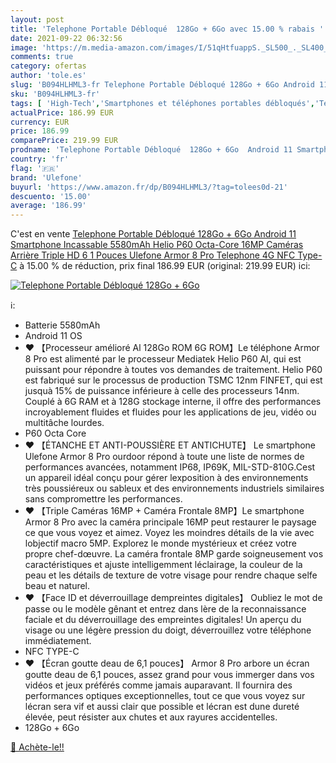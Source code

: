 ```yaml
---
layout: post
title: 'Telephone Portable Débloqué  128Go + 6Go avec 15.00 % rabais '
date: 2021-09-22 06:32:56
image: 'https://m.media-amazon.com/images/I/51qHtfuappS._SL500_._SL400_.jpg'
comments: true
category: ofertas
author: 'tole.es'
slug: 'B094HLHML3-fr Telephone Portable Débloqué 128Go + 6Go Android 11...'
sku: 'B094HLHML3-fr'
tags: [ 'High-Tech','Smartphones et téléphones portables débloqués','Téléphones portables et accessoires','ulefone', ]
actualPrice: 186.99 EUR
currency: EUR
price: 186.99
comparePrice: 219.99 EUR
prodname: 'Telephone Portable Débloqué  128Go + 6Go  Android 11 Smartphone Incassable  5580mAh  Helio P60 Octa-Core  16MP Caméras Arrière Triple  HD 6 1 Pouces  Ulefone Armor 8 Pro  Telephone 4G  NFC Type-C'
country: 'fr'
flag: '🇫🇷'
brand: 'Ulefone'
buyurl: 'https://www.amazon.fr/dp/B094HLHML3/?tag=tolees0d-21'
descuento: '15.00'
average: '186.99'
---
```


C'est en vente [Telephone Portable Débloqué  128Go + 6Go  Android 11 Smartphone Incassable  5580mAh  Helio P60 Octa-Core  16MP Caméras Arrière Triple  HD 6 1 Pouces  Ulefone Armor 8 Pro  Telephone 4G  NFC Type-C](https://www.amazon.fr/dp/B094HLHML3/?tag=tolees0d-21)  à  15.00 % de réduction, prix final  186.99 EUR (original: 219.99 EUR) ici:

[![Telephone Portable Débloqué  128Go + 6Go](https://m.media-amazon.com/images/I/51qHtfuappS._SL500_._SL400_.jpg)](https://www.amazon.fr/dp/B094HLHML3/?tag=tolees0d-21)

ℹ️:

- Batterie 5580mAh
- Android 11 OS
- ❤ 【Processeur amélioré Al 128Go ROM 6G ROM】Le téléphone Armor 8 Pro est alimenté par le processeur Mediatek Helio P60 Al, qui est puissant pour répondre à toutes vos demandes de traitement. Helio P60 est fabriqué sur le processus de production TSMC 12nm FINFET, qui est jusquà 15% de puissance inférieure à celle des processeurs 14nm. Couplé à 6G RAM et à 128G stockage interne, il offre des performances incroyablement fluides et fluides pour les applications de jeu, vidéo ou multitâche lourdes.
- P60 Octa Core
- ❤ 【ÉTANCHE ET ANTI-POUSSIÈRE ET ANTICHUTE】 Le smartphone Ulefone Armor 8 Pro ourdoor répond à toute une liste de normes de performances avancées, notamment IP68, IP69K, MIL-STD-810G.Cest un appareil idéal conçu pour gérer lexposition à des environnements très poussiéreux ou sableux et des environnements industriels similaires sans compromettre les performances.
- ❤ 【Triple Caméras 16MP + Caméra Frontale 8MP】Le smartphone Armor 8 Pro avec la caméra principale 16MP peut restaurer le paysage ce que vous voyez et aimez. Voyez les moindres détails de la vie avec lobjectif macro 5MP. Explorez le monde mystérieux et créez votre propre chef-dœuvre. La caméra frontale 8MP garde soigneusement vos caractéristiques et ajuste intelligemment léclairage, la couleur de la peau et les détails de texture de votre visage pour rendre chaque selfe beau et naturel.
- ❤ 【Face ID et déverrouillage dempreintes digitales】 Oubliez le mot de passe ou le modèle gênant et entrez dans lère de la reconnaissance faciale et du déverrouillage des empreintes digitales! Un aperçu du visage ou une légère pression du doigt, déverrouillez votre téléphone immédiatement.
- NFC TYPE-C
- ❤ 【Écran goutte deau de 6,1 pouces】 Armor 8 Pro arbore un écran goutte deau de 6,1 pouces, assez grand pour vous immerger dans vos vidéos et jeux préférés comme jamais auparavant. Il fournira des performances optiques exceptionnelles, tout ce que vous voyez sur lécran sera vif et aussi clair que possible et lécran est dune dureté élevée, peut résister aux chutes et aux rayures accidentelles.
- 128Go + 6Go

[🛒 Achète-le!!](https://www.amazon.fr/dp/B094HLHML3/?tag=tolees0d-21)
